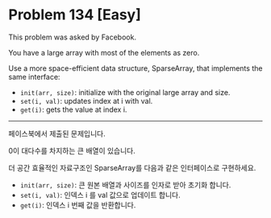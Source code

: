 # Problem 134 [Easy]

This problem was asked by Facebook.

You have a large array with most of the elements as zero.

Use a more space-efficient data structure, SparseArray, that implements the same interface:

- `init(arr, size)`: initialize with the original large array and size.
- `set(i, val)`: updates index at i with val.
- `get(i)`: gets the value at index i.

---

페이스북에서 제출된 문제입니다.

0이 대다수를 차지하는 큰 배열이 있습니다.

더 공간 효율적인 자료구조인 SparseArray를 다음과 같은 인터페이스로 구현하세요.

- `init(arr, size)`: 큰 원본 배열과 사이즈를 인자로 받아 초기화 합니다.
- `set(i, val)`: 인덱스 i 를 val 값으로 업데이트 합니다.
- `get(i)`: 인덱스 i 번째 값을 반환합니다.
